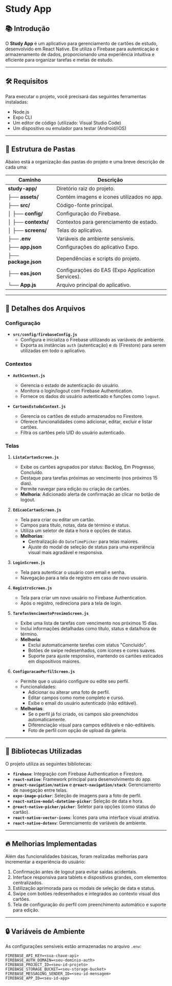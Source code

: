 # Study App

## 📚 Introdução
O **Study App** é um aplicativo para gerenciamento de cartões de estudo, desenvolvido em React Native. Ele utiliza o Firebase para autenticação e armazenamento de dados, proporcionando uma experiência intuitiva e eficiente para organizar tarefas e metas de estudo.

---

## 🛠 Requisitos
Para executar o projeto, você precisará das seguintes ferramentas instaladas:
- Node.js
- Expo CLI
- Um editor de código (utilizado: Visual Studio Code)
- Um dispositivo ou emulador para testar (Android/iOS)

---

## 📂 Estrutura de Pastas
Abaixo está a organização das pastas do projeto e uma breve descrição de cada uma:

| Caminho                  | Descrição                                               |
|--------------------------|---------------------------------------------------------|
| **study-app/**           | Diretório raiz do projeto.                              |
| ├── **assets/**          | Contém imagens e ícones utilizados no app.             |
| ├── **src/**             | Código-fonte principal.                                |
| │   ├── **config/**      | Configuração do Firebase.                              |
| │   ├── **contexts/**    | Contextos para gerenciamento de estado.                |
| │   ├── **screens/**     | Telas do aplicativo.                                   |
| ├── **.env**             | Variáveis de ambiente sensíveis.                       |
| ├── **app.json**         | Configurações do aplicativo Expo.                      |
| ├── **package.json**     | Dependências e scripts do projeto.                     |
| ├── **eas.json**         | Configurações do EAS (Expo Application Services).      |
| └── **App.js**           | Arquivo principal do aplicativo.                       |

---

## 📁 Detalhes dos Arquivos
### **Configuração**
- **`src/config/firebaseConfig.js`**
  - Configura e inicializa o Firebase utilizando as variáveis de ambiente.
  - Exporta as instâncias `auth` (autenticação) e `db` (Firestore) para serem utilizadas em todo o aplicativo.

### **Contextos**
- **`AuthContext.js`**
  - Gerencia o estado de autenticação do usuário.
  - Monitora o login/logout com Firebase Authentication.
  - Fornece os dados do usuário autenticado e funções como `logout`.

- **`CartoesEstudoContext.js`**
  - Gerencia os cartões de estudo armazenados no Firestore.
  - Oferece funcionalidades como adicionar, editar, excluir e listar cartões.
  - Filtra os cartões pelo UID do usuário autenticado.

### **Telas**
1. **`ListaCartaoScreen.js`**
   - Exibe os cartões agrupados por status: Backlog, Em Progresso, Concluído.
   - Destaque para tarefas próximas ao vencimento (nos próximos 15 dias).
   - Permite navegar para edição ou criação de cartões.
   - **Melhoria**: Adicionado alerta de confirmação ao clicar no botão de logout.

2. **`EdicaoCartaoScreen.js`**
   - Tela para criar ou editar um cartão.
   - Campos para título, notas, data de término e status.
   - Utiliza um seletor de data e hora e opções de status.
   - **Melhorias**:
     - Centralização do `DateTimePicker` para telas maiores.
     - Ajuste do modal de seleção de status para uma experiência visual mais agradável e responsiva.

3. **`LoginScreen.js`**
   - Tela para autenticar o usuário com email e senha.
   - Navegação para a tela de registro em caso de novo usuário.

4. **`RegistroScreen.js`**
   - Tela para criar um novo usuário no Firebase Authentication.
   - Após o registro, redireciona para a tela de login.

5. **`TarefasVencimentoProximoScreen.js`**
   - Exibe uma lista de tarefas com vencimento nos próximos 15 dias.
   - Inclui informações detalhadas como título, status e data/hora de término.
   - **Melhoria**:
     - Exclui automaticamente tarefas com status "Concluído".
     - Botões de swipe redesenhados, com ícones e cores suaves.
     - Suporte para ajuste responsivo, mantendo os cartões esticados em dispositivos maiores.

6. **`ConfiguracaoPerfilScreen.js`**
   - Permite que o usuário configure ou edite seu perfil.
   - Funcionalidades:
     - Adicionar ou alterar uma foto de perfil.
     - Editar campos como nome completo e curso.
     - Exibe o email do usuário autenticado (não editável).
   - **Melhorias**:
     - Se o perfil já foi criado, os campos são preenchidos automaticamente.
     - Diferenciação visual para campos editáveis e não-editáveis.
     - Foto de perfil com opção de upload da galeria.

---

## 🧰 Bibliotecas Utilizadas
O projeto utiliza as seguintes bibliotecas:
- **`firebase`**: Integração com Firebase Authentication e Firestore.
- **`react-native`**: Framework principal para desenvolvimento do app.
- **`@react-navigation/native`** e **`@react-navigation/stack`**: Gerenciamento de navegação entre telas.
- **`expo-image-picker`**: Seleção de imagens para a foto de perfil.
- **`react-native-modal-datetime-picker`**: Seleção de data e hora.
- **`@react-native-picker/picker`**: Seletor para opções (como status do cartão).
- **`react-native-vector-icons`**: Ícones para uma interface visual atrativa.
- **`react-native-dotenv`**: Gerenciamento de variáveis de ambiente.

---

## 🔥 Melhorias Implementadas
Além das funcionalidades básicas, foram realizadas melhorias para incrementar a experiência do usuário:
1. Confirmação antes de logout para evitar saídas acidentais.
2. Interface responsiva para tablets e dispositivos grandes, com elementos centralizados.
3. Estilização aprimorada para os modais de seleção de data e status.
4. Swipe com botões redesenhados e integrados ao contexto visual dos cartões.
5. Tela de configuração do perfil com preenchimento automático e suporte para edição.

---

## 🔒 Variáveis de Ambiente
As configurações sensíveis estão armazenadas no arquivo `.env`:
```env
FIREBASE_API_KEY=<sua-chave-api>
FIREBASE_AUTH_DOMAIN=<seu-domínio-auth>
FIREBASE_PROJECT_ID=<seu-id-projeto>
FIREBASE_STORAGE_BUCKET=<seu-storage-bucket>
FIREBASE_MESSAGING_SENDER_ID=<seu-id-mensagem>
FIREBASE_APP_ID=<seu-id-app>

